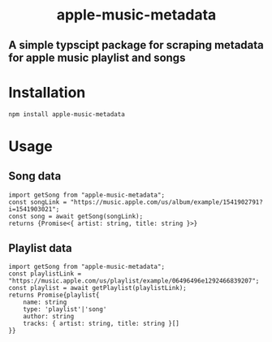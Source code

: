 <h1 align="center">apple-music-metadata</h1>

## A simple typscipt package for scraping metadata for apple music playlist and songs

# Installation

```
npm install apple-music-metadata
```

#  Usage

## Song data
```
import getSong from "apple-music-metadata";
const songLink = "https://music.apple.com/us/album/example/1541902791?i=1541903021";
const song = await getSong(songLink); 
returns {Promise<{ artist: string, title: string }>}
```
## Playlist data 
```
import getSong from "apple-music-metadata";
const playlistLink = "https://music.apple.com/us/playlist/example/06496496e1292466839207";
const playlist = await getPlaylist(playlistLink); 
returns Promise{playlist{
    name: string
    type: 'playlist'|'song'
    author: string
    tracks: { artist: string, title: string }[]
}}
```